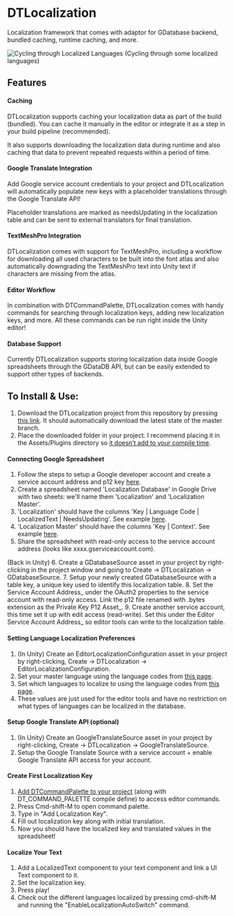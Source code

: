 # DTLocalization

Localization framework that comes with adaptor for GDatabase backend, bundled caching, runtime caching, and more.

![Cycling through Localized Languages](./Images/LocalizationGif.gif)
(Cycling through some localized languages)

## Features
#### Caching
DTLocalization supports caching your localization data as part of the build (bundled). You can cache it manually in the editor or integrate it as a step in your build pipeline (recommended).

It also supports downloading the localization data during runtime and also caching that data to prevent repeated requests within a period of time.

#### Google Translate Integration
Add Google service account credentials to your project and DTLocalization will automatically populate new keys with a placeholder translations through the Google Translate API!

Placeholder translations are marked as needsUpdating in the localization table and can be sent to external translators for final translation.

#### TextMeshPro Integration
DTLocalization comes with support for TextMeshPro, including a workflow for downloading all used characters to be built into the font atlas and also automatically downgrading the TextMeshPro text into Unity text if characters are missing from the atlas.

#### Editor Workflow
In combination with DTCommandPalette, DTLocalization comes with handy commands for searching through localization keys, adding new localization keys, and more. All these commands can be run right inside the Unity editor!

#### Database Support
Currently DTLocalization supports storing localization data inside Google spreadsheets through the GDataDB API, but can be easily extended to support other types of backends.


## To Install & Use:
1. Download the DTLocalization project from this repository by pressing [this link](https://github.com/DarrenTsung/DTLocalization/archive/master.zip). It should automatically download the latest state of the master branch.
2. Place the downloaded folder in your project. I recommend placing it in the Assets/Plugins directory so [it doesn’t add to your compile time](https://medium.com/@darrentsung/the-clocks-ticking-how-to-optimize-compile-time-in-unity-45d1f200572b). 

#### Connecting Google Spreadsheet
1. Follow the steps to setup a Google developer account and create a service account address and p12 key [here](https://github.com/DarrenTsung/GDataDB).
2. Create a spreadsheet named 'Localization Database' in Google Drive with two sheets: we'll name them 'Localization' and 'Localization Master'.
3. 'Localization' should have the columns 'Key | Language Code | LocalizedText | NeedsUpdating'. See example [here](TKlink).
4. 'Localization Master' should have the columns 'Key | Context'. See example [here](TKlink).
5. Share the spreadsheet with read-only access to the service account address (looks like xxxx.gserviceaccount.com).

(Back in Unity)
6. Create a GDatabaseSource asset in your project by right-clicking in the project window and going to Create -> DTLocalization -> GDatabaseSource.
7. Setup your newly created GDatabaseSource with a table key, a unique key used to identify this localization table.
8. Set the Service Account Address\_ under the OAuth2 properties to the service account with read-only access. Link the p12 file renamed with .bytes extension as the Private Key P12 Asset\_.
9. Create another service account, this time set it up with edit access (read-write). Set this under the Editor Service Account Address_ so editor tools can write to the localization table.

#### Setting Language Localization Preferences
1. (In Unity) Create an EditorLocalizationConfiguration asset in your project by right-clicking, Create -> DTLocalization -> EditorLocalizationConfiguration.
2. Set your master language using the language codes from [this page](https://msdn.microsoft.com/en-us/library/ee825488%28v=cs.20%29.aspx).
3. Set which languages to localize to using the language codes from [this page](https://msdn.microsoft.com/en-us/library/ee825488%28v=cs.20%29.aspx).
4. These values are just used for the editor tools and have no restriction on what types of languages can be localized in the database.

#### Setup Google Translate API (optional)
1. (In Unity) Create an GoogleTranslateSource asset in your project by right-clicking, Create -> DTLocalization -> GoogleTranslateSource.
2. Setup the Google Translate Source with a service account + enable Google Translate API access for your account.

#### Create First Localization Key
1. [Add DTCommandPalette to your project](https://github.com/DarrenTsung/DTCommandPalette) (along with DT_COMMAND_PALETTE compile define) to access editor commands.
2. Press Cmd-shift-M to open command palette.
3. Type in "Add Localization Key".
4. Fill out localization key along with initial translation.
5. Now you should have the localized key and translated values in the spreadsheet!

#### Localize Your Text
1. Add a LocalizedText component to your text component and link a UI Text component to it.
2. Set the localization key.
3. Press play!
4. Check out the different languages localized by pressing cmd-shift-M and running the "EnableLocalizationAutoSwitch" command.
